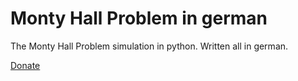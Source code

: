 # Monty Hall Problem in german
The Monty Hall Problem simulation in python. Written all in german.

[Donate](https://www.paypal.com/cgi-bin/webscr?cmd=_s-xclick&hosted_button_id=4ABW2C6XGBGEA&source=url)
